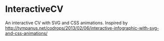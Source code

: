 # InteractiveCV
An interactive CV with SVG and CSS animations. Inspired by http://tympanus.net/codrops/2013/02/06/interactive-infographic-with-svg-and-css-animations/
